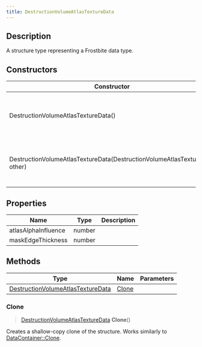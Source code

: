 ```yaml
---
title: DestructionVolumeAtlasTextureData
---
```

## Description

A structure type representing a Frostbite data type.

## Constructors

| Constructor                                                                | Description                                              |
| -------------------------------------------------------------------------- | -------------------------------------------------------- |
| DestructionVolumeAtlasTextureData()                                        | Create a new instance of this structure type.            |
| DestructionVolumeAtlasTextureData(DestructionVolumeAtlasTextureData other) | Create a reference copy of a structure of the same type. |

## Properties

| Name                | Type   | Description |
| ------------------- | ------ | ----------- |
| atlasAlphaInfluence | number |             |
| maskEdgeThickness   | number |             |

## Methods

| Type                                                                   | Name            | Parameters |
| ---------------------------------------------------------------------- | --------------- | ---------- |
| [DestructionVolumeAtlasTextureData](DestructionVolumeAtlasTextureData) | [Clone](#clone) |            |

### Clone

> [DestructionVolumeAtlasTextureData](DestructionVolumeAtlasTextureData) **Clone**()

Creates a shallow-copy clone of the structure. Works similarly to [DataContainer::Clone](/vext/ref/shared/class/datacontainer#clone).

